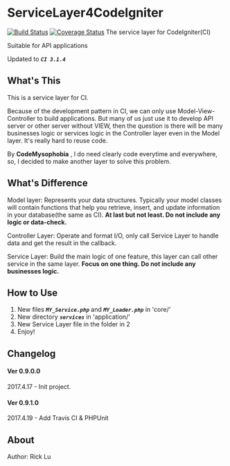 # ServiceLayer4CodeIgniter
[![Build Status](https://travis-ci.org/acerest/ServiceLayer4CodeIgniter.svg?branch=master)](https://travis-ci.org/acerest/ServiceLayer4CodeIgniter)
[![Coverage Status](https://coveralls.io/repos/github/acerest/ServiceLayer4CodeIgniter/badge.svg)](https://coveralls.io/github/acerest/ServiceLayer4CodeIgniter)
The service layer for CodeIgniter(CI)

Suitable for API applications

Updated to ***`CI 3.1.4`***

## What's This

This is a service layer for CI.

Because of the development pattern in CI, we can only use Model-View-Controller to build applications. But many of us just use it to develop API server or other server without VIEW, then the question is there will be many businesses logic or services logic in the Controller layer even in the Model layer. It's really hard to reuse code.

By **CodeMysophobia** , I do need clearly code everytime and everywhere, so, I decided to make another layer to solve this problem.

## What's Difference

Model layer: Represents your data structures. Typically your model classes will contain functions that help you retrieve, insert, and update information in your database(the same as CI). **At last but not least. Do not include any logic or data-check.** 

Controller Layer: Operate and format I/O, only call Service Layer to handle data and get the result in the callback.

Service Layer: Build the main logic of one feature, this layer can call other service in the same layer. **Focus on one thing. Do not include any businesses logic.**

## How to Use

1. New files ***`MY_Service.php`*** and ***`MY_Loader.php`*** in 'core/'
2. New directory ***`services`*** in 'application/'
3. New Service Layer file in the folder in 2
4. Enjoy!

## Changelog

#### Ver 0.9.0.0

2017.4.17 - Init project.

#### Ver 0.9.1.0

2017.4.19 - Add Travis CI & PHPUnit

## About

Author: Rick Lu



